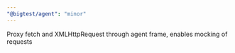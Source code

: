 ```yaml
---
"@bigtest/agent": "minor"
---
```

Proxy fetch and XMLHttpRequest through agent frame, enables mocking of requests
